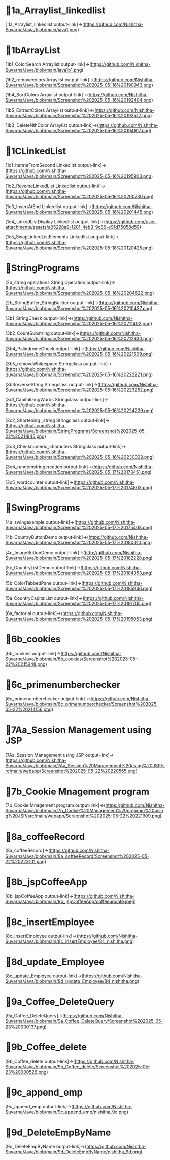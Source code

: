 # 🚀1a_Arraylist_linkedlist
[ 1a_Arraylist_linkedlist output-link]->(https://github.com/Nishitha-Suvarna/Java/blob/main/java1.png)

# 🚀1bArrayList
[1b1_ColorSearch Arraylist output-link]->(https://github.com/Nishitha-Suvarna/Java/blob/main/java1b1.png)

[1b2_removecolors Arraylist output-link]->(https://github.com/Nishitha-Suvarna/Java/blob/main/Screenshot%202025-05-16%20190943.png)

[1b4_SortColors Arraylist output-link]->(https://github.com/Nishitha-Suvarna/Java/blob/main/Screenshot%202025-05-16%20192404.png)

[1b5_ExtractColors Arraylist output-link]->(https://github.com/Nishitha-Suvarna/Java/blob/main/Screenshot%202025-05-16%20193512.png)

[1b3_DeleteNthColor Arraylist output-link]->(https://github.com/Nishitha-Suvarna/Java/blob/main/Screenshot%202025-05-16%20194917.png)

# 🚀1CLinkedList
[1c1_IterateFromSecond Linkedlist output-link]->(https://github.com/Nishitha-Suvarna/Java/blob/main/Screenshot%202025-05-16%20195903.png)

[1c2_ReverseLinkedList Linkedlist output-link]->(https://github.com/Nishitha-Suvarna/Java/blob/main/Screenshot%202025-05-16%20200730.png)

[1c3_InsertAtEnd Linkedlist output-link]->(https://github.com/Nishitha-Suvarna/Java/blob/main/Screenshot%202025-05-16%20201445.png)

[1c4_LinkedListDisplay Linkedlist output-link]->(https://github.com/user-attachments/assets/a05228a9-f201-4eb3-9c86-e91d75058d59)

[1c5_SwapLinkedListElements Linkedlist output-link]->(https://github.com/Nishitha-Suvarna/Java/blob/main/Screenshot%202025-05-18%20120425.png)

# 🚀StringPrograms
[2a_string operations String Operation output-link]->(https://github.com/Nishitha-Suvarna/Java/blob/main/Screenshot%202025-05-16%20204622.png)

[2b_StringBuffer_StringBuilder output-link]->(https://github.com/Nishitha-Suvarna/Java/blob/main/Screenshot%202025-05-16%20210437.png)

[3b1_StringCheck output-link]->(https://github.com/Nishitha-Suvarna/Java/blob/main/Screenshot%202025-05-16%20211402.png)

[3b2_CountSubstring output-link]->(https://github.com/Nishitha-Suvarna/Java/blob/main/Screenshot%202025-05-16%20212630.png)

[3b4_PalindromeCheck output-link]->(https://github.com/Nishitha-Suvarna/Java/blob/main/Screenshot%202025-05-16%20221509.png)

[3b5_removeWhitespace Stringclass output-link]->(https://github.com/Nishitha-Suvarna/Java/blob/main/Screenshot%202025-05-16%20222221.png)

[3b3reverseString Stringclass output-link]->(https://github.com/Nishitha-Suvarna/Java/blob/main/Screenshot%202025-05-16%20223252.png)

[3c1_CapitalizingWords Stringclass output-link]->(https://github.com/Nishitha-Suvarna/Java/blob/main/Screenshot%202025-05-16%20224229.png)

[3c2_Shortening _string Stringclass output-link]->(https://github.com/Nishitha-Suvarna/Java/blob/main/StringPrograms/Screenshot%202025-05-22%20211845.png)

[3c3_Checknumeric_characters Stringclass output-link]->(https://github.com/Nishitha-Suvarna/Java/blob/main/Screenshot%202025-05-16%20230039.png)

[3c4_randomstringcreation output-link]->(https://github.com/Nishitha-Suvarna/Java/blob/main/Screenshot%202025-05-17%20173451.png)

[3c5_wordcounter output-link]->(https://github.com/Nishitha-Suvarna/Java/blob/main/Screenshot%202025-05-17%20174803.png)

# 🚀SwingPrograms
[4a_swingexample output-link]->(https://github.com/Nishitha-Suvarna/Java/blob/main/Screenshot%202025-05-17%20175408.png)

[4b_CountryButtonDemo output-link]->(https://github.com/Nishitha-Suvarna/Java/blob/main/Screenshot%202025-05-17%20180010.png)

[4c_ImageButtonDemo output-link]->(http://github.com/Nishitha-Suvarna/Java/blob/main/Screenshot%202025-05-17%20182228.png)

[5c_CountryListDemo output-link]->(https://github.com/Nishitha-Suvarna/Java/blob/main/Screenshot%202025-05-17%20184353.png)

[5b_ColorTabbedPane output-link]->(https://github.com/Nishitha-Suvarna/Java/blob/main/Screenshot%202025-05-17%20185946.png)

[5a_CountryCapitalList output-link]->(https://github.com/Nishitha-Suvarna/Java/blob/main/Screenshot%202025-05-17%20191705.png)

[6a_factorial output-link]->(https://github.com/Nishitha-Suvarna/Java/blob/main/Screenshot%202025-05-17%20195053.png)

# 🚀6b_cookies
[6b_cookies output-link]->(https://github.com/Nishitha-Suvarna/Java/blob/main/6b_cookies/Screenshot%202025-05-22%20215948.png)

# 🚀6c_primenumberchecker
[6c_primenumberchecker output-link]->(https://github.com/Nishitha-Suvarna/Java/blob/main/6c_primenumberchecker/Screenshot%202025-05-22%20214156.png)

# 🚀7Aa_Session Management using JSP
[7Aa_Session Management using JSP output-link]->(https://github.com/Nishitha-Suvarna/Java/blob/main/7Aa_Session%20Management%20using%20JSP/src/main/webapp/Screenshot%202025-05-22%20220555.png)

# 🚀7b_Cookie Mnagement program
[7b_Cookie Mnagement program output-link]->(https://github.com/Nishitha-Suvarna/Java/blob/main/7b_Cookie%20Management%20program%20using%20JSP/src/main/webapp/Screenshot%202025-05-22%20221909.png)

# 🚀8a_coffeeRecord
[8a_coffeeRecord]->(https://github.com/Nishitha-Suvarna/Java/blob/main/8a_coffeeRecord/Screenshot%202025-05-22%20223101.png)

# 🚀8b_jspCoffeeApp
[8b_jspCoffeeApp output-link]->(https://github.com/Nishitha-Suvarna/Java/blob/main/8b_jspCoffeeApp/coffeeupdate.jpeg)

# 🚀8c_insertEmployee
[8c_insertEmployee output-link]->(https://github.com/Nishitha-Suvarna/Java/blob/main/8c_insertEmployee/8c_nishitha.png)

# 🚀8d_update_Employee
[8d_update_Employee output-link]->(https://github.com/Nishitha-Suvarna/Java/blob/main/8d_update_Employee/8d_nishitha.png)

# 🚀9a_Coffee_DeleteQuery
[9a_Coffee_DeleteQuery]->(https://github.com/Nishitha-Suvarna/Java/blob/main/9a_Coffee_DeleteQuery/Screenshot%202025-05-23%20000137.png)

# 🚀9b_Coffee_delete 
[9b_Coffee_delete output-link]->(https://github.com/Nishitha-Suvarna/Java/blob/main/9b_Coffee_delete/Screenshot%202025-05-23%20000526.png)

# 🚀9c_append_emp
[9c_append_emp output-link]->(https://github.com/Nishitha-Suvarna/Java/blob/main/9c_append_emp/nishitha_9c.png)

# 🚀9d_DeleteEmpByName
[9d_DeleteEmpByName output-link]->(https://github.com/Nishitha-Suvarna/Java/blob/main/9d_DeleteEmpByName/nishitha_9d.png)










